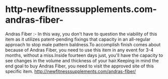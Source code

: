 # http-newfitnesssupplements.com-andras-fiber-
Andras Fiber :- In this way, you don't have to question the viability of this item as it utilizes patent-pending fixings that capacity in an all-regular approach to stop male pattern baldness.To accomplish finish comes about because of Andras Fiber, you need to use this item in any event for 3-4 months, without a miss.Inside fourteen days just, you'll have the capacity to see changes in the volume and thickness of your hair.Keeping in mind the end goal to buy Andras Fiber, you need to visit the approved site of this specific item. http://newfitnesssupplements.com/andras-fiber/

